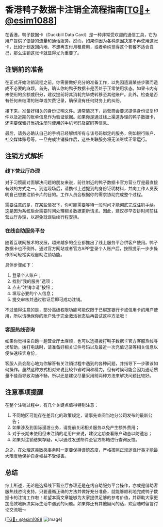 # 香港鸭子数据卡注销全流程指南[[TG💪+ @esim1088](https://t.me/s/esim1088)]

在香港，鸭子数据卡（Duckbill Data Card）是一种非常受欢迎的通信工具，它为用户提供了便捷的流量和通话服务。然而，如果你因为各种原因决定不再使用这张卡，比如计划返回内地、不想再支付月租费用，或者单纯觉得这个套餐不适合自己，那么注销这张卡就显得尤为重要了。

## 注销前的准备

在正式开始注销流程之前，你需要做好充分的准备工作，以免因遗漏某些步骤而造成不必要的麻烦。首先，确认你的鸭子数据卡是否处于正常使用状态。如果卡内有未使用的余额或积分，建议提前将其消耗完毕或转移至其他账户。此外，检查是否有任何未结清的账单或欠费记录，确保没有任何财务上的纠纷。

接下来，准备好相关的身份证明文件。通常情况下，运营商会要求提供身份证复印件以及近期的账单信息作为验证依据。如果你是通过线上渠道办理的鸭子数据卡，还需要保留好当初注册时使用的手机号码及密码等信息。

最后，请务必确认自己的手机已经解绑所有与该号码绑定的服务，例如银行账户、社交媒体账号等。一旦完成注销操作后，这些关联服务将无法继续正常运行。

## 注销方式解析

### 线下营业厅办理

对于习惯面对面解决问题的朋友来说，前往附近的鸭子数据卡官方营业厅是最直接有效的方式之一。到达现场后，请携带上述提到的身份证明材料，并向工作人员表明自己想要注销卡片的目的。工作人员会根据你的需求协助完成整个过程。

需要注意的是，在某些情况下，你可能需要等待一段时间才能彻底完成注销手续。这是因为系统后台需要时间处理相关数据更新请求。因此，建议尽早安排时间前往营业厅办理，以避免耽误后续行程安排。

### 在线自助服务平台

随着互联网技术的发展，越来越多的企业都推出了线上服务平台供客户使用。鸭子数据卡也不例外。通过官方网站或者官方APP登录个人账户后，按照提示一步步操作即可轻松实现自助注销功能。

具体步骤如下：
1. 登录个人账户；
2. 找到“我的服务”选项；
3. 点击“注销申请”按钮；
4. 填写必要的个人信息；
5. 提交审核并通过验证后即可成功注销。

不过值得注意的是，部分高级权限功能可能仅限于已绑定银行卡或信用卡的用户使用，所以请确保你的账户处于完全激活状态后再尝试这种方法哦！

### 客服热线咨询

如果你觉得亲自跑一趟营业厅太麻烦，也可以选择拨打鸭子数据卡官方客服热线寻求帮助。拨打电话时，请准备好相关证件号码以及最近一次充值记录等相关信息以便快速核实身份。

客服人员会耐心地为你解答有关注销过程中遇到的各种问题，并指导下一步骤该如何操作。虽然这种方式相对来说比较节省时间和精力，但有时候可能会因为通话质量不佳而导致沟通不畅，所以还是建议尽量采用前两种方法来解决问题比较好。

## 注意事项提醒

在整个注销过程中，有几个关键点值得特别注意：
1. 不同地区可能存在差异化的政策规定，请事先查阅当地分公司发布的最新公告；
2. 如果涉及到国际漫游业务，请提前关闭相关服务以免产生额外费用；
3. 对于长期未使用但未注销的老用户来说，建议定期查看账户动态以防遗忘；
4. 如果对注销结果存疑，可以通过发送邮件至官方邮箱进行查询反馈。

总之，在处理这类敏感事务时一定要保持谨慎态度，严格按照正规途径行事才能最大限度地保护自身权益不受侵害。

## 总结

综上所述，无论是选择线下营业厅办理还是在线自助服务平台操作，亦或是借助客服热线咨询支持，只要遵循正确的方法并做好充分准备，就能够顺利地完成鸭子数据卡的注销工作啦！希望本篇文章能够为大家提供足够的参考价值，并帮助大家更加高效地解决实际生活中遇到的问题。如果你还有其他疑问的话，欢迎随时留言讨论交流哦～

[[TG💪+ @esim1088](https://t.me/s/esim1088) ![Image](https://i.postimg.cc/4NQfJmqS/Snipaste-2025-05-13-00-14-12.png)]